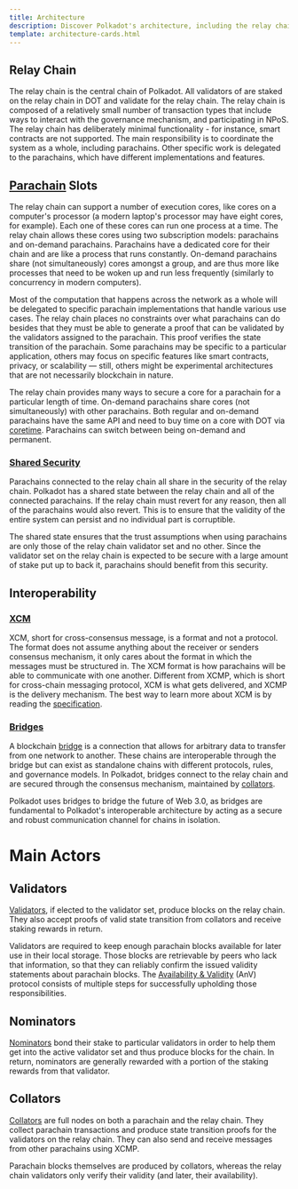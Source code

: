 ```yaml
---
title: Architecture
description: Discover Polkadot's architecture, including the relay chain, parachains, shared security, and interoperability mechanisms.
template: architecture-cards.html
---
```


## Relay Chain

The relay chain is the central chain of Polkadot. All validators of are staked on the relay chain in
DOT and validate for the relay chain. The relay chain is composed of a relatively small number of
transaction types that include ways to interact with the governance mechanism, and participating in
NPoS. The relay chain has deliberately minimal functionality - for instance, smart contracts are not
supported. The main responsibility is to coordinate the system as a whole, including parachains.
Other specific work is delegated to the parachains, which have different implementations and
features.

## [Parachain](learn-parachains.md) Slots

The relay chain can support a number of execution cores, like cores on a computer's processor (a
modern laptop's processor may have eight cores, for example). Each one of these cores can run one
process at a time. The relay chain allows these cores using two subscription models: parachains and
on-demand parachains. Parachains have a dedicated core for their chain and are like a process that
runs constantly. On-demand parachains share (not simultaneously) cores amongst a group, and are thus
more like processes that need to be woken up and run less frequently (similarly to concurrency in
modern computers).

Most of the computation that happens across the network as a whole will be delegated to specific
parachain implementations that handle various use cases. The relay chain places no constraints over
what parachains can do besides that they must be able to generate a proof that can be validated by
the validators assigned to the parachain. This proof verifies the state transition of the parachain.
Some parachains may be specific to a particular application, others may focus on specific features
like smart contracts, privacy, or scalability &mdash; still, others might be experimental
architectures that are not necessarily blockchain in nature.

The relay chain provides many ways to secure a core for a parachain for a particular length of time.
On-demand parachains share cores (not simultaneously) with other parachains. Both regular and
on-demand parachains have the same API and need to buy time on a core with DOT via
[coretime](./learn-agile-coretime.md). Parachains can switch between being on-demand and permanent.

### [Shared Security](learn-parachains.md)

Parachains connected to the relay chain all share in the security of the relay chain. Polkadot has a
shared state between the relay chain and all of the connected parachains. If the relay chain must
revert for any reason, then all of the parachains would also revert. This is to ensure that the
validity of the entire system can persist and no individual part is corruptible.

The shared state ensures that the trust assumptions when using parachains are only those of the
relay chain validator set and no other. Since the validator set on the relay chain is expected to be
secure with a large amount of stake put up to back it, parachains should benefit from this security.

## Interoperability

### [XCM](learn-xcm.md)

XCM, short for cross-consensus message, is a format and not a protocol. The format does not assume
anything about the receiver or senders consensus mechanism, it only cares about the format in which
the messages must be structured in. The XCM format is how parachains will be able to communicate
with one another. Different from XCMP, which is short for cross-chain messaging protocol, XCM is
what gets delivered, and XCMP is the delivery mechanism. The best way to learn more about XCM is by
reading the [specification](https://github.com/paritytech/xcm-format).

### [Bridges](learn-bridges.md)

A blockchain [bridge](../general/glossary.md#bridge) is a connection that allows for arbitrary data
to transfer from one network to another. These chains are interoperable through the bridge but can
exist as standalone chains with different protocols, rules, and governance models. In Polkadot,
bridges connect to the relay chain and are secured through the consensus mechanism, maintained by
[collators](#collators).

Polkadot uses bridges to bridge the future of Web 3.0, as bridges are fundamental to Polkadot's
interoperable architecture by acting as a secure and robust communication channel for chains in
isolation.

# Main Actors

## Validators

[Validators](../general/glossary.md#validator), if elected to the validator set, produce blocks on
the relay chain. They also accept proofs of valid state transition from collators and receive
staking rewards in return.

Validators are required to keep enough parachain blocks available for later use in their local
storage. Those blocks are retrievable by peers who lack that information, so that they can reliably
confirm the issued validity statements about parachain blocks. The
[Availability & Validity](https://spec.polkadot.network/#chapter-anv) (AnV) protocol consists of
multiple steps for successfully upholding those responsibilities.

## Nominators

[Nominators](../general/glossary.md#nominator) bond their stake to particular validators in order to
help them get into the active validator set and thus produce blocks for the chain. In return,
nominators are generally rewarded with a portion of the staking rewards from that validator.

## Collators

[Collators](../general/glossary.md#collator) are full nodes on both a parachain and the relay chain.
They collect parachain transactions and produce state transition proofs for the validators on the
relay chain. They can also send and receive messages from other parachains using XCMP.

Parachain blocks themselves are produced by collators, whereas the relay chain validators only
verify their validity (and later, their availability).
